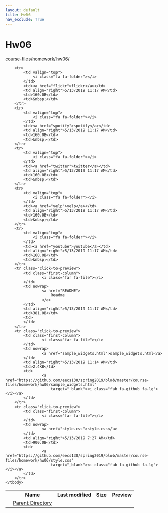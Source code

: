 ```yaml
---
layout: default
title: Hw06
nav_exclude: True
---
```


# Hw06

[course-files/homework/hw06/](.)

<table class="tbl-files">
    <tbody>
        <tr>
            <th valign="top"></th>
            <th>Name</th>
            <th>Last modified</th>
            <th>Size</th>
            <th>Preview</th>
        </tr>
        <tr>
            <td valign="top">
                <i class="fa fa-folder-open"></i>
            </td>
            <td><a href="../">Parent Directory</a></td>
            <td>&nbsp;</td>
            <td>&nbsp;</td>
            <td>&nbsp;</td>
        </tr>

        <tr>
            <td valign="top">
                <i class="fa fa-folder"></i>
            </td>
            <td><a href="flickr">flickr</a></td>
            <td align="right">5/13/2019 11:17 AM</td>
            <td>160.0B</td>
            <td>&nbsp;</td>
        </tr>
        <tr>
            <td valign="top">
                <i class="fa fa-folder"></i>
            </td>
            <td><a href="spotify">spotify</a></td>
            <td align="right">5/13/2019 11:17 AM</td>
            <td>160.0B</td>
            <td>&nbsp;</td>
        </tr>
        <tr>
            <td valign="top">
                <i class="fa fa-folder"></i>
            </td>
            <td><a href="twitter">twitter</a></td>
            <td align="right">5/13/2019 11:17 AM</td>
            <td>160.0B</td>
            <td>&nbsp;</td>
        </tr>
        <tr>
            <td valign="top">
                <i class="fa fa-folder"></i>
            </td>
            <td><a href="yelp">yelp</a></td>
            <td align="right">5/13/2019 11:17 AM</td>
            <td>160.0B</td>
            <td>&nbsp;</td>
        </tr>
        <tr>
            <td valign="top">
                <i class="fa fa-folder"></i>
            </td>
            <td><a href="youtube">youtube</a></td>
            <td align="right">5/13/2019 11:17 AM</td>
            <td>160.0B</td>
            <td>&nbsp;</td>
        </tr>
        <tr class="click-to-preview">
            <td class="first-column">
                    <i class="far fa-file"></i>
            </td>
            <td nowrap>
                    <a href="README">
                        Readme
                    </a>
            </td>
            <td align="right">5/13/2019 11:17 AM</td>
            <td>381.0B</td>
            <td>
            </td>
        </tr>
        <tr class="click-to-preview">
            <td class="first-column">
                    <i class="far fa-file"></i>
            </td>
            <td nowrap>
                    <a href="sample_widgets.html">sample_widgets.html</a>
            </td>
            <td align="right">5/13/2019 11:14 AM</td>
            <td>2.4KB</td>
            <td>
                    <a href="https://github.com/eecs130/spring2019/blob/master/course-files/homework/hw06/sample_widgets.html"
                        target="_blank"><i class="fab fa-github fa-lg"></i></a>
            </td>
        </tr>
        <tr class="click-to-preview">
            <td class="first-column">
                    <i class="far fa-file"></i>
            </td>
            <td nowrap>
                    <a href="style.css">style.css</a>
            </td>
            <td align="right">5/13/2019 7:27 AM</td>
            <td>900.0B</td>
            <td>
                    <a href="https://github.com/eecs130/spring2019/blob/master/course-files/homework/hw06/style.css"
                        target="_blank"><i class="fab fa-github fa-lg"></i></a>
            </td>
        </tr>
    </tbody>
</table>

